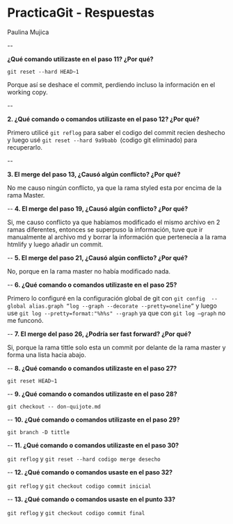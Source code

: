 # PracticaGit - Respuestas
Paulina Mujica

--

**¿Qué comando utilizaste en el paso 11? ¿Por qué?**

`git reset --hard HEAD~1` 

Porque así se deshace el commit, perdiendo incluso la información en el working copy.

--

**2. ¿Qué comando o comandos utilizaste en el paso 12? ¿Por qué?**

Primero utilicé `git reflog` para saber el codigo del commit recien deshecho y luego usé `git reset --hard 9a9babb `(codigo git eliminado)
para recuperarlo.



--

**3. El merge del paso 13, ¿Causó algún conflicto? ¿Por qué?**

No me causo ningún conflicto, ya que la rama styled esta por encima de la rama Master.

--
**4. El merge del paso 19, ¿Causó algún conflicto? ¿Por qué?**

Si, me causo conflicto ya que habíamos modificado el mismo archivo en 2 ramas diferentes, entonces se superpuso la información, tuve que ir manualmente al archivo md y borrar la información que pertenecía a la rama htmlify y luego añadir un commit.

--
**5. El merge del paso 21, ¿Causó algún conflicto? ¿Por qué?**

No, porque en la rama master no había modificado nada.

--
**6. ¿Qué comando o comandos utilizaste en el paso 25?**

Primero lo configuré en la configuración global de git con `git config  --global alias.graph “log --graph --decorate --pretty=oneline”` y luego use `git log --pretty=format:"%h%s" --graph` ya que con `git log —graph` no me funconó.

--
**7. El merge del paso 26, ¿Podría ser fast forward? ¿Por qué?**

Si, porque la rama tittle solo esta un commit por delante de la rama master y forma una lista hacia abajo.

--
**8. ¿Qué comando o comandos utilizaste en el paso 27?**

`git reset HEAD~1` 

--
**9. ¿Qué comando o comandos utilizaste en el paso 28?**

`git checkout -- don-quijote.md` 

--
**10. ¿Qué comando o comandos utilizaste en el paso 29?**

`git branch -D tittle` 

--
**11. ¿Qué comando o comandos utilizaste en el paso 30?**

`git reflog` y `git reset --hard codigo merge desecho` 

--
**12. ¿Qué comando o comandos usaste en el paso 32?**

`git reflog` y `git checkout codigo commit inicial` 

--
**13. ¿Qué comando o comandos usaste en el punto 33?**

`git reflog` y `git checkout codigo commit final` 
